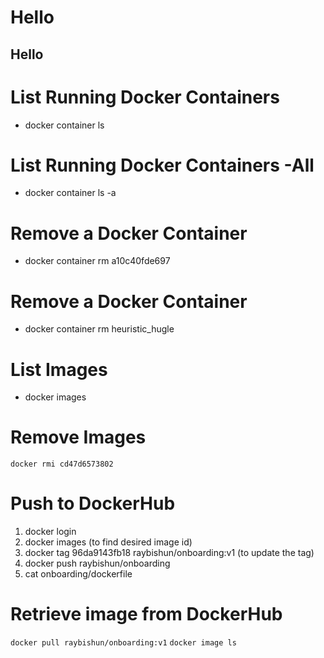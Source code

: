 # Hello
## Hello


# List Running Docker Containers
- docker container ls

# List Running Docker Containers -All
- docker container ls -a

# Remove a Docker Container <Container ID>
- docker container rm a10c40fde697

# Remove a Docker Container <names>
- docker container rm heuristic_hugle

# List Images
- docker images

# Remove Images <image id>
 `docker rmi cd47d6573802`
 
# Push to DockerHub
1. docker login
2. docker images (to find desired image id)
3. docker tag 96da9143fb18 raybishun/onboarding:v1 (to update the tag)
4. docker push raybishun/onboarding
5. cat onboarding/dockerfile
 
# Retrieve image from DockerHub
`docker pull raybishun/onboarding:v1`
`docker image ls`
